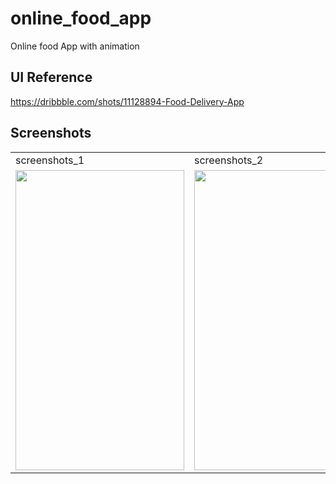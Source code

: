 # online_food_app

Online food App with animation

## UI Reference

https://dribbble.com/shots/11128894-Food-Delivery-App

## Screenshots


<table>
  <tr>
    <td>screenshots_1</td>
     <td>screenshots_2</td>
     <td>screenshots_3</td>
  </tr>
  <tr>
    <td><img src="https://github.com/brinesoftwares/online_food_app/blob/master/screenshots/Screenshot1.jpg?raw=true" width=270 height=480></td>
    <td><img src="screenshots/Screenshot_1582745125.png" width=270 height=480></td>
    <td><img src="screenshots/Screenshot_1582745139.png" width=270 height=480></td>
  </tr>
 </table>
